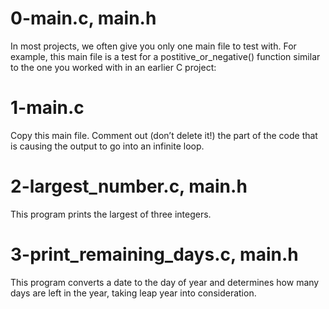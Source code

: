# 0-main.c, main.h
In most projects, we often give you only one main file to test with. For example, this main file is a test for a postitive_or_negative() function similar to the one you worked with in an earlier C project:

# 1-main.c
Copy this main file. Comment out (don’t delete it!) the part of the code that is causing the output to go into an infinite loop.

# 2-largest_number.c, main.h
This program prints the largest of three integers.

# 3-print_remaining_days.c, main.h
This program converts a date to the day of year and determines how many days are left in the year, taking leap year into consideration.
